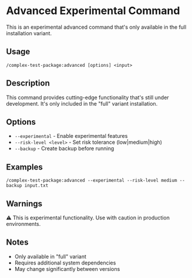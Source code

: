 # Advanced Experimental Command

This is an experimental advanced command that's only available in the full installation variant.

## Usage

```
/complex-test-package:advanced [options] <input>
```

## Description

This command provides cutting-edge functionality that's still under development. It's only included in the "full" variant installation.

## Options

- `--experimental` - Enable experimental features
- `--risk-level <level>` - Set risk tolerance (low|medium|high)
- `--backup` - Create backup before running

## Examples

```
/complex-test-package:advanced --experimental --risk-level medium --backup input.txt
```

## Warnings

⚠️ This is experimental functionality. Use with caution in production environments.

## Notes

- Only available in "full" variant
- Requires additional system dependencies
- May change significantly between versions